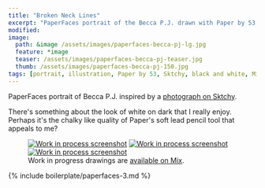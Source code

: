 ```yaml
---
title: "Broken Neck Lines"
excerpt: "PaperFaces portrait of the Becca P.J. drawn with Paper by 53 on an iPad."
modified: 
image: 
  path: &image /assets/images/paperfaces-becca-pj-lg.jpg 
  feature: *image
  teaser: /assets/images/paperfaces-becca-pj-teaser.jpg
  thumb: /assets/images/paperfaces-becca-pj-150.jpg
tags: [portrait, illustration, Paper by 53, Sktchy, black and white, Mix]
---
```


PaperFaces portrait of Becca P.J. inspired by a [photograph on Sktchy](http://sktchy.com/WCFVrC).

There's something about the look of white on dark that I really enjoy. Perhaps it's the chalky like quality of Paper's soft lead pencil tool that appeals to me?

<figure class="third">
  <a href="{{ site.url }}/assets/images/paperfaces-becca-pj-process-1-lg.jpg"><img src="{{ site.url }}/assets/images/paperfaces-becca-pj-process-1-600.jpg" alt="Work in process screenshot"></a>
  <a href="{{ site.url }}/assets/images/paperfaces-becca-pj-process-2-lg.jpg"><img src="{{ site.url }}/assets/images/paperfaces-becca-pj-process-2-600.jpg" alt="Work in process screenshot"></a>
  <a href="{{ site.url }}/assets/images/paperfaces-becca-pj-process-3-lg.jpg"><img src="{{ site.url }}/assets/images/paperfaces-becca-pj-process-3-600.jpg" alt="Work in process screenshot"></a>
  <figcaption>Work in progress drawings are <a href="https://mix.fiftythree.com/11098-Michael-Rose/3471365">available on Mix</a>.</figcaption>
</figure>

{% include boilerplate/paperfaces-3.md %}
